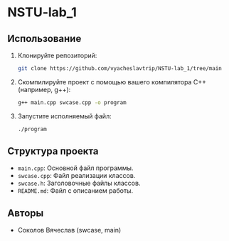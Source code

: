 # NSTU-lab_1

## Использование

1. Клонируйте репозиторий:

    ```bash
    git clone https://github.com/vyacheslavtrip/NSTU-lab_1/tree/main
    ```

2. Скомпилируйте проект с помощью вашего компилятора C++ (например, g++):

    ```bash
    g++ main.cpp swcase.cpp -o program
    ```

3. Запустите исполняемый файл:

    ```bash
    ./program
    ```

## Структура проекта

- `main.cpp`: Основной файл программы.
- `swcase.cpp`: Файл реализации классов.
- `swcase.h`: Заголовочные файлы классов.
- `README.md`: Файл с описанием работы.

## Авторы

- Соколов Вячеслав (swcase, main)
